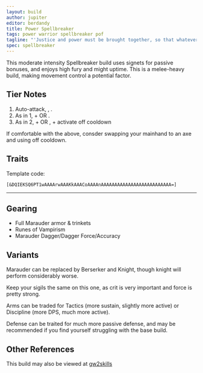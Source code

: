 ```yaml
---
layout: build
author: jupiter
editor: berdandy
title: Power Spellbreaker
tags: power warrior spellbreaker pof
tagline: "'Justice and power must be brought together, so that whatever is just may be powerful, and whatever is powerful may be just.'<br/> -- Blaise Pascal"
spec: spellbreaker
---
```


This moderate intensity Spellbreaker build uses signets for passive bonuses, and enjoys high fury and might uptime. This is a melee-heavy build, making movement control a potential factor.

## Tier Notes

1. Auto-attack, <span data-aw2-key="F1" data-aw2-skill="45252"></span>, <span data-aw2-key="9" data-aw2-skill="14403"></span>.
2. As in 1, + <span data-aw2-key="4" data-aw2-skill="44004"></span> OR <span data-aw2-key="5" data-aw2-skill="45160"></span>.
3. As in 2, + <span data-aw2-key="4" data-aw2-skill="44004"></span> OR <span data-aw2-key="5" data-aw2-skill="45160"></span>, + activate <span data-aw2-key="0" data-aw2-skill="14355"></span> off cooldown

If comfortable with the above, consder swapping your mainhand to an axe and using <span data-aw2-key="2" data-aw2-skill="14421"></span> off cooldown.

## Traits

Template code:

`[&DQIEKSQ6PT1wAAAArwAAAKkAAACoAAAAnAAAAAAAAAAAAAAAAAAAAAAAAAA=]`

---

<div
  data-armory-embed='skills'
  data-armory-ids='14389,14410,14404,14403,14355'
>
</div>
<div
  data-armory-embed='specializations'
  data-armory-ids='4,36,61'
  data-armory-4-traits='1447,1338,1454'
  data-armory-36-traits='1344,1316,1707'
  data-armory-61-traits='2107,2095,2060'
>
</div>


## Gearing

- Full Marauder armor & trinkets
- Runes of Vampirism
- Marauder Dagger/Dagger Force/Accuracy

## Variants

Marauder can be replaced by Berserker and Knight, though knight will perform considerably worse.

Keep your sigils the same on this one, as crit is very important and force is pretty strong.

Arms can be traded for Tactics (more sustain, slightly more active) or Discipline (more DPS, much more active).

Defense can be traited for much more passive defense, and may be recommended if you find yourself struggling with the base build.

## Other References

This build may also be viewed at [gw2skills](http://gw2skills.net/editor/?PKgAgilZwoYTsLWJOSL6veA-zRJYiRD/YEJBqUA+HA-e)

